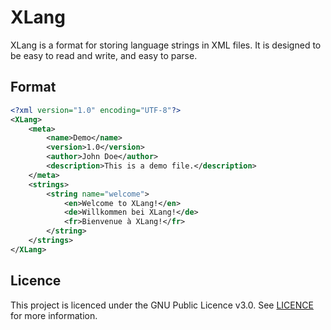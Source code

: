 # XLang

XLang is a format for storing language strings in XML files. It is designed to be easy to read and write, and easy to parse.

## Format

```xml
<?xml version="1.0" encoding="UTF-8"?>
<XLang>
    <meta>
        <name>Demo</name>
        <version>1.0</version>
        <author>John Doe</author>
        <description>This is a demo file.</description>
    </meta>
    <strings>
        <string name="welcome">
            <en>Welcome to XLang!</en>
            <de>Willkommen bei XLang!</de>
            <fr>Bienvenue à XLang!</fr>
        </string>
    </strings>
</XLang>
```

## Licence

This project is licenced under the GNU Public Licence v3.0. See [LICENCE](LICENCE) for more information.